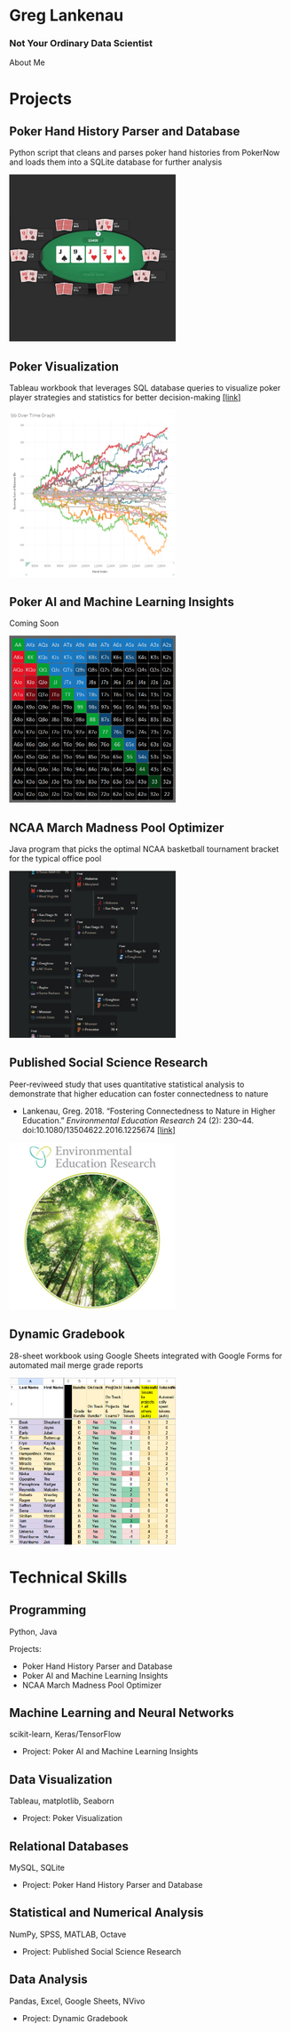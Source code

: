 # Greg Lankenau  
### Not Your Ordinary Data Scientist
About Me
# Projects
## Poker Hand History Parser and Database
Python script that cleans and parses poker hand histories from PokerNow and loads them into a SQLite database for further analysis  
  
<img src="images/poker.png" alt="Poker screenshot" width="300" height="300">
  
  
## Poker Visualization
Tableau workbook that leverages SQL database queries to visualize poker player strategies and statistics for better decision-making [[link]](https://public.tableau.com/app/profile/greg4796/viz/RebuyClub/WelcometotheRebuyClub)  

<img src="images/tableau-running.png" alt="Tableau screenshot" width="300" height="300">
  
  
## Poker AI and Machine Learning Insights
Coming Soon  

<img src="images/range.png" alt="Starting hands screenshot" width="300" height="300">
  
  
## NCAA March Madness Pool Optimizer
Java program that picks the optimal NCAA basketball tournament bracket for the typical office pool  

<img src="images/bracket-small.png" alt="NCAA bracket screenshot" width="300" height="300">
  
  
## Published Social Science Research
Peer-reviweed study that uses quantitative statistical analysis to demonstrate that higher education can foster connectedness to nature  
* Lankenau, Greg. 2018. “Fostering Connectedness to Nature in Higher Education.” *Environmental Education Research* 24 (2): 230–44. doi:10.1080/13504622.2016.1225674 [[link]](https://doi.org/10.1080/13504622.2016.1225674)

<img src="images/eer-journal.jpg" alt="Environmental Education Research journal cover" width="300" height="300">
  
  
## Dynamic Gradebook
28-sheet workbook using Google Sheets integrated with Google Forms for automated mail merge grade reports

<img src="images/gradebook.png" alt="Gradebook screenshot" width="300" height="300">
  
  
# Technical Skills
## Programming
Python, Java  
  
Projects:
* Poker Hand History Parser and Database
* Poker AI and Machine Learning Insights
* NCAA March Madness Pool Optimizer
  
## Machine Learning and Neural Networks
scikit-learn, Keras/TensorFlow  
* Project: Poker AI and Machine Learning Insights
  
## Data Visualization
Tableau, matplotlib, Seaborn  
* Project: Poker Visualization
  
## Relational Databases
MySQL, SQLite  
* Project: Poker Hand History Parser and Database
  
## Statistical and Numerical Analysis
NumPy, SPSS, MATLAB, Octave  
* Project: Published Social Science Research
  
## Data Analysis
Pandas, Excel, Google Sheets, NVivo  
* Project: Dynamic Gradebook
  
